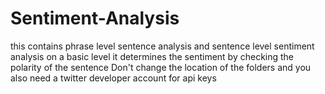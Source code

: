 # Sentiment-Analysis
this contains phrase level sentence analysis  and sentence level sentiment analysis on a basic level it determines the sentiment by checking the polarity of the sentence
Don't change the location of the folders and you also need a twitter developer account for api keys 
